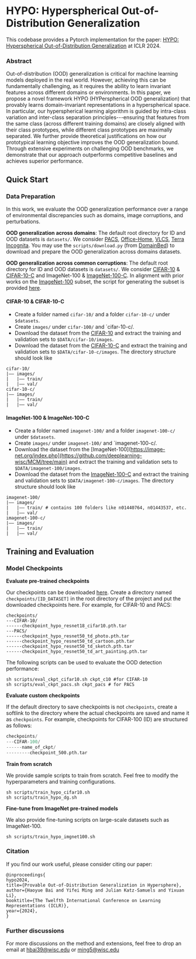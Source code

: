 # HYPO: Hyperspherical Out-of-Distribution Generalization

This codebase provides a Pytorch implementation for the paper: [HYPO: Hyperspherical Out-of-Distribution Generalization](https://openreview.net/pdf?id=VXak3CZZGC) at ICLR 2024.

### Abstract

Out-of-distribution (OOD) generalization is critical for machine learning models deployed in the real world.  However, achieving this can be fundamentally challenging, as it requires the ability to learn invariant features across different domains or environments. In this paper, we propose a novel framework HYPO (HYPerspherical OOD generalization) that provably learns domain-invariant representations in a hyperspherical space. In particular, our hyperspherical learning algorithm is guided by intra-class variation and inter-class separation principles---ensuring that features from the same class (across different training domains) are closely aligned with their class prototypes, while different class prototypes are maximally separated. We further provide theoretical justifications on how our prototypical learning objective improves the OOD generalization bound. Through extensive experiments on challenging OOD benchmarks, we demonstrate that our approach outperforms competitive baselines and achieves superior performance.


## Quick Start

### Data Preparation
In this work, we evaluate the OOD generalization performance over a range of environmental discrepancies such as domains, image corruptions, and perturbations. 

**OOD generalization across domains**: The default root directory for ID and OOD datasets is `datasets/`. We consider [PACS](https://arxiv.org/abs/1710.03077), [Office-Home](https://arxiv.org/abs/1706.07522), [VLCS](https://openaccess.thecvf.com/content_iccv_2013/papers/Fang_Unbiased_Metric_Learning_2013_ICCV_paper.pdf), [Terra Incognita](https://arxiv.org/abs/1807.04975). You may use the `scripts/download.py` (from [DomainBed](https://github.com/facebookresearch/DomainBed)) to download and prepare the OOD generalization across domains datasets.

**OOD generalization across common corruptions**: The default root directory for ID and OOD datasets is `datasets/`. We consider 
[CIFAR-10](https://www.cs.toronto.edu/~kriz/learning-features-2009-TR.pdf) & [CIFAR-10-C](https://arxiv.org/abs/1903.12261) and ImageNet-100 & [ImageNet-100-C](https://arxiv.org/abs/1903.12261).
In alignment with prior works on the [ImageNet-100](https://github.com/deeplearning-wisc/MCM/tree/main) subset, the script for generating the subset is provided [here](https://github.com/deeplearning-wisc/MCM/blob/main/create_imagenet_subset.py).

#### CIFAR-10 & CIFAR-10-C

- Create a folder named `cifar-10/` and a folder `cifar-10-c/` under `$datasets`.
- Create `images/` under `cifar-100/` and `cifar-10-c/.
- Download the dataset from the [CIFAR-10](https://www.cs.toronto.edu/~kriz/learning-features-2009-TR.pdf) and extract the training and validation sets to `$DATA/cifar-10/images`.
- Download the dataset from the [CIFAR-10-C](https://arxiv.org/abs/1903.12261) and extract the training and validation sets to `$DATA/cifar-10-c/images`. The directory structure should look like
```
cifar-10/
|–– images/
|   |–– train/ 
|   |–– val/
cifar-10-c/
|–– images/
|   |–– train/ 
|   |–– val/
```

#### ImageNet-100 & ImageNet-100-C

- Create a folder named `imagenet-100/` and a folder `imagenet-100-c/` under `$datasets`.
- Create `images/` under `imagenet-100/` and `imagenet-100-c/.
- Download the dataset from the [ImageNet-100](https://image-net.org/index.php](https://github.com/deeplearning-wisc/MCM/tree/main) and extract the training and validation sets to `$DATA/imagenet-100/images`.
- Download the dataset from the [ImageNet-100-C](https://arxiv.org/abs/1903.12261) and extract the training and validation sets to `$DATA/imagenet-100-c/images`. The directory structure should look like
```
imagenet-100/
|–– images/
|   |–– train/ # contains 100 folders like n01440764, n01443537, etc.
|   |–– val/
imagenet-100-c/
|–– images/
|   |–– train/ 
|   |–– val/
```

## Training and Evaluation 

### Model Checkpoints

**Evaluate pre-trained checkpoints** 

Our checkpoints can be downloaded [here](https://drive.google.com/file/d/1FeK_eyKHBl-tKo8coM4ra6VGS7qooun7/view?usp=drive_link). Create a directory named `checkpoints/[ID_DATASET]` in the root directory of the project and put the downloaded checkpoints here. For example, for CIFAR-10 and PACS:

```
checkpoints/
---CIFAR-10/	 	
------checkpoint_hypo_resnet18_cifar10.pth.tar
---PACS/	 	
------checkpoint_hypo_resnet50_td_photo.pth.tar
------checkpoint_hypo_resnet50_td_cartoon.pth.tar
------checkpoint_hypo_resnet50_td_sketch.pth.tar
------checkpoint_hypo_resnet50_td_art_painting.pth.tar
```

The following scripts can be used to evaluate the OOD detection performance:

```
sh scripts/eval_ckpt_cifar10.sh ckpt_c10 #for CIFAR-10
sh scripts/eval_ckpt_pacs.sh ckpt_pacs # for PACS
```



**Evaluate custom checkpoints** 

If the default directory to save checkpoints is not `checkpoints`, create a softlink to the directory where the actual checkpoints are saved and name it as `checkpoints`. For example, checkpoints for CIFAR-100 (ID) are structured as follows: 

```python
checkpoints/
---CIFAR-100/
------name_of_ckpt/
---------checkpoint_500.pth.tar
```


**Train from scratch** 

We provide sample scripts to train from scratch. Feel free to modify the hyperparameters and training configurations.

```
sh scripts/train_hypo_cifar10.sh
sh scripts/train_hypo_dg.sh
```

**Fine-tune from ImageNet pre-trained models** 

We also provide fine-tuning scripts on large-scale datasets such as ImageNet-100.

```
sh scripts/train_hypo_imgnet100.sh 
```



### Citation

If you find our work useful, please consider citing our paper:
```
@inproceedings{
hypo2024,
title={Provable Out-of-Distribution Generalization in Hypersphere},
author={Haoyue Bai and Yifei Ming and Julian Katz-Samuels and Yixuan Li},
booktitle={The Twelfth International Conference on Learning Representations (ICLR)},
year={2024},
}
```


### Further discussions
For more discussions on the method and extensions, feel free to drop an email at hbai39@wisc.edu or ming5@wisc.edu
